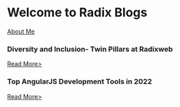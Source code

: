 # Welcome to Radix Blogs
     
 
[About Me](https://dipti-agravat.github.io/octocat.github.io/aboutme.html)







### Diversity and Inclusion- Twin Pillars at Radixweb
[Read More>](https://dipti-agravat.github.io/octocat.github.io/Blog1.html)


### Top AngularJS Development Tools in 2022
[Read More>](https://dipti-agravat.github.io/octocat.github.io/Blog2.html)


